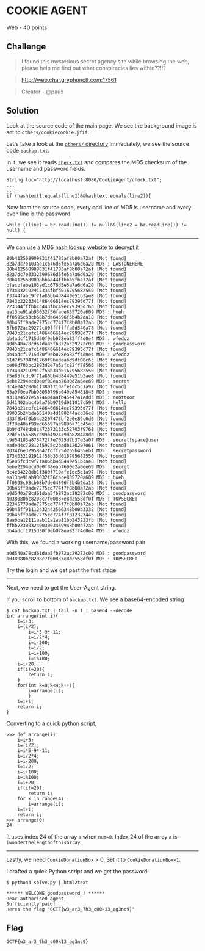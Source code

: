 # COOKIE AGENT
Web - 40 points

## Challenge 
> I found this mysterious secret agency site while browsing the web, please help me find out what conspiracies lies within??!!?

> http://web.chal.gryphonctf.com:17561

> Creator - @paux

## Solution

Look at the source code of the main page. We see the background image is set to `others/cookiecookie.jfif`.

Let's take a look at the [`others/` directory](http://web.chal.gryphonctf.com:17561/others)
Immediately, we see the source code `backup.txt`.

In it, we see it reads [`check.txt`](http://web.chal.gryphonctf.com:17561/check.txt) and compares the MD5 checksum of the username and password fields.

	String loc="http://localhost:8080/CookieAgent/check.txt";
	...
	...
	if (hashtext1.equals(line1)&&hashtext.equals(line2)){

Now from the source code, every odd line of MD5 is username and every even line is the password.

	while ((line1 = br.readLine()) != null&&(line2 = br.readLine()) != null) {

---

We can use a [MD5 hash lookup website to decrypt it](https://hashkiller.co.uk/md5-decrypter.aspx)

	80b412568909831f41783af8b00a72af [Not found]
	82a7dc7e103ad1c676d5fe5a7a6d6a20 MD5 : LASTONEHERE
	80b412568909831f41783af8b00a72af [Not found]
	82a7dc7e3332399676d5fe5a7a6d6a20 [Not found]
	80b4125689098bbaa44ffbba5fba72af [Not found]
	bfacbfabe103ad1c676d5e5a7a6d6a20 [Not found]
	1734032192912334fbfd016795682550 [Not found]
	f3344fabc9f71a86bb4d8449e51b3ae8 [Not found]
	7843b2223341486466614ec79395d77f [Not found]
	223344fffbbcc443fbc49ec79395d76b [Not found]
	ea13be91ab93032f56face835720a609 MD5 : hueh
	ff0595c63cb68b7de64596f5b4b2da18 [Not found]
	80b45ff9ade7275cd774f7f8b00a72ab [Not found]
	5fb872ac29272c00fffffffa0d540a78 [Not found]
	7843b21cefc1486466614ec79998d77f [Not found]
	bb4adcf1715d30f9eb078ea82ff4d0e4 MD5 : wfedcz
	a0d540a78cd61daa5fb872ac29272c00 MD5 : goodpassword
	7843b21cefc1486466614ec79395d77f [Not found]
	bb4adcf1715d30f9eb078ea82ff4d0e4 MD5 : wfedcz
	51d7f57047d1769f9bedeabd9df06c6c [Not found]
	ce06d703bc2893d2e7a6afc82ff78566 [Not found]
	1734032192912f58b33d016795682550 [Not found]
	f5e85fcdc9f71a86bb4d8449e51b3ae8 [Not found]
	5ebe2294ecd0e0f08eab7690d2a6ee69 MD5 : secret
	3c4e04228db1f380f710afe1dc5c1a97 [Not found]
	63a9f0ea7bb98050796b649e85481845 MD5 : root
	a318e4507e5a74604aafb45e4741edd3 MD5 : roottoor
	5d41402abc4b2a76b9719d911017c592 MD5 : hello
	7843b21cefc1486466614ec79395d77f [Not found]
	09035b24bde65140a4d180244acd36c8 [Not found]
	d33f8b4f0b54d2267473bf2e0e89c0d6 [Not found]
	8f78e40af99ed65697ae9896a71c45e8 [Not found]
	1b9fd748db8ca72573133c52703f9768 [Not found]
	22df5156585cd99b492479da8284a8dd [Not found]
	c9d54183a875472f7e7025d7b37e3a07 MD5 : secret[space]user
	eade44c72812f5975c2badb120297061 [Not found]
	2034f6e32958647fdff75d265b455ebf MD5 : secretpassword
	1734032192912f58b33d016795682550 [Not found]
	f5e85fcdc9f71a86bb4d8449e51b3ae8 [Not found]
	5ebe2294ecd0e0f08eab7690d2a6ee69 MD5 : secret
	3c4e04228db1f380f710afe1dc5c1a97 [Not found]
	ea13be91ab93032f56face835720a609 MD5 : hueh
	ff0595c63cb68b7de64596f5b4b2da18 [Not found]
	80b45ff9ade7275cd774f7f8b00a72ab [Not found]
	a0d540a78cd61daa5fb872ac29272c00 MD5 : goodpassword
	a038080bc8208c7f00837e8d2558df0f MD5 : TOPSECRET
	82345778ade7275cd774f7f8b00a72ab [Not found]
	80b45ff91112432442566348b00a3332 [Not found]
	99b45ff9ade7275cd774f7f812323445 [Not found]
	8aabba12111aab11a1aa11bb243223fb [Not found]
	ffbb22300324003003469948b00a72ab [Not found]
	bb4adcf1715d30f9eb078ea82ff4d0e4 MD5 : wfedcz

With this, we found a working username/password pair 

	a0d540a78cd61daa5fb872ac29272c00 MD5 : goodpassword
	a038080bc8208c7f00837e8d2558df0f MD5 : TOPSECRET

Try the login and we get past the first stage!

---

Next, we need to get the User-Agent string.

If you scroll to bottom of `backup.txt`. We see a base64-encoded string

	$ cat backup.txt | tail -n 1 | base64 --decode
	int arrange(int i){
		i=i+3;
		i=(i/2);
	        i=i*5-9*-11;
	        i=i/2*4;
	        i=i-200;
	        i=i/2;
	        i=i+100;
	        i=i%100;
		i=i+20;
		if(i!=20){
			return i;
		}
		for(int k=0;k<4;k++){
			i=arrange(i);
	        }
		i=i+i;
		return i;
	}

Converting to a quick python script, 
	
	>>> def arrange(i):
		i=i+3;
		i=(i/2);
		i=i*5-9*-11;
		i=i/2*4;
		i=i-200;
		i=i/2;
		i=i+100;
		i=i%100;
		i=i+20;
		if(i!=20):
		    return i;
		for k in range(4):
		    i=arrange(i);
		i=i+i;
		return i;
	>>> arrange(0)
	24

It uses index 24 of the array `a` when `num=0`. Index 24 of the array `a` is `iwonderthelengthofthisarray`

---

Lastly, we need `CookieDonationBox` > 0. Set it to `CookieDonationBox=1`.

I drafted a quick Python script and we get the password!

	$ python3 solve.py | html2text

	****** WELCOME goodpassword ! ******
	Dear authorised agent,
	Sufficiently paid!
	Heres the flag "GCTF{w3_ar3_7h3_c00k13_ag3nc9}"

## Flag
`GCTF{w3_ar3_7h3_c00k13_ag3nc9}`
